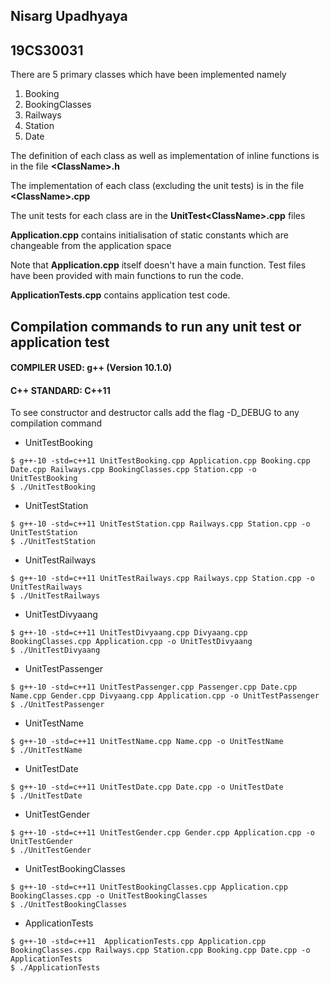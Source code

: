 ## Nisarg Upadhyaya
## 19CS30031

There are 5 primary classes which have been implemented namely
1. Booking
2. BookingClasses
3. Railways
4. Station
5. Date

The definition of each class as well as implementation of inline functions is in the file **\<ClassName\>.h**

The implementation of each class (excluding the unit tests) is in the file **\<ClassName\>.cpp**

The unit tests for each class are in the **UnitTest\<ClassName\>.cpp** files

**Application.cpp** contains initialisation of static constants which are changeable from the application space

Note that **Application.cpp** itself doesn't have a main function. Test files have been provided with main functions to run the code.

**ApplicationTests.cpp** contains application test code.

## Compilation commands to run any unit test or application test

#### COMPILER USED: g++ (Version 10.1.0)
#### C++ STANDARD: C++11

To see constructor and destructor calls add the flag -D_DEBUG to any compilation command

- UnitTestBooking
```
$ g++-10 -std=c++11 UnitTestBooking.cpp Application.cpp Booking.cpp Date.cpp Railways.cpp BookingClasses.cpp Station.cpp -o UnitTestBooking
$ ./UnitTestBooking
```

- UnitTestStation
```
$ g++-10 -std=c++11 UnitTestStation.cpp Railways.cpp Station.cpp -o UnitTestStation
$ ./UnitTestStation
```

- UnitTestRailways
```
$ g++-10 -std=c++11 UnitTestRailways.cpp Railways.cpp Station.cpp -o UnitTestRailways
$ ./UnitTestRailways
```

- UnitTestDivyaang
```
$ g++-10 -std=c++11 UnitTestDivyaang.cpp Divyaang.cpp BookingClasses.cpp Application.cpp -o UnitTestDivyaang
$ ./UnitTestDivyaang
```

- UnitTestPassenger
```
$ g++-10 -std=c++11 UnitTestPassenger.cpp Passenger.cpp Date.cpp Name.cpp Gender.cpp Divyaang.cpp Application.cpp -o UnitTestPassenger
$ ./UnitTestPassenger
```

- UnitTestName
```
$ g++-10 -std=c++11 UnitTestName.cpp Name.cpp -o UnitTestName
$ ./UnitTestName
```

- UnitTestDate
```
$ g++-10 -std=c++11 UnitTestDate.cpp Date.cpp -o UnitTestDate
$ ./UnitTestDate
```

- UnitTestGender
```
$ g++-10 -std=c++11 UnitTestGender.cpp Gender.cpp Application.cpp -o UnitTestGender
$ ./UnitTestGender
```

- UnitTestBookingClasses
```
$ g++-10 -std=c++11 UnitTestBookingClasses.cpp Application.cpp BookingClasses.cpp -o UnitTestBookingClasses
$ ./UnitTestBookingClasses
```

- ApplicationTests
```
$ g++-10 -std=c++11  ApplicationTests.cpp Application.cpp BookingClasses.cpp Railways.cpp Station.cpp Booking.cpp Date.cpp -o ApplicationTests
$ ./ApplicationTests
```
